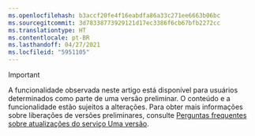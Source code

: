 ```yaml
---
ms.openlocfilehash: b3accf20fe4f16eabdfa86a33c271ee6663b06bc
ms.sourcegitcommit: 3d78338773929121d17ec3386f6cb67bfb2272cc
ms.translationtype: HT
ms.contentlocale: pt-BR
ms.lasthandoff: 04/27/2021
ms.locfileid: "5951105"
---
```

> [!IMPORTANT]
> A funcionalidade observada neste artigo está disponível para usuários determinados como parte de uma versão preliminar. O conteúdo e a funcionalidade estão sujeitos a alterações. Para obter mais informações sobre liberações de versões preliminares, consulte [Perguntas frequentes sobre atualizações do serviço Uma versão](/dynamics365/unified-operations/fin-and-ops/get-started/one-version).